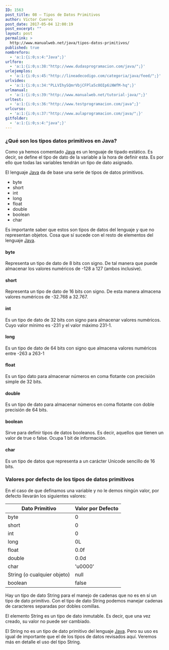 ```yaml
---
ID: 1563
post_title: 08 – Tipos de Datos Primitivos
author: Víctor Cuervo
post_date: 2017-05-04 12:00:19
post_excerpt: ""
layout: post
permalink: >
  http://www.manualweb.net/java/tipos-datos-primitivos/
published: true
nombreforo:
  - 'a:1:{i:0;s:4:"Java";}'
urlforo:
  - 'a:1:{i:0;s:38:"http://www.dudasprogramacion.com/java/";}'
urlejemplos:
  - 'a:1:{i:0;s:45:"http://lineadecodigo.com/categoria/java/feed/";}'
urlvideo:
  - 'a:1:{i:0;s:34:"PLLVIhySQmrVbjCFPla5c0OIp6iNWfM-hq";}'
urlmanual:
  - 'a:1:{i:0;s:39:"http://www.manualweb.net/tutorial-java/";}'
urltest:
  - 'a:1:{i:0;s:36:"http://www.testprogramacion.com/java";}'
urlcurso:
  - 'a:1:{i:0;s:37:"http://www.aulaprogramacion.com/java/";}'
gitfolder:
  - 'a:1:{i:0;s:4:"java";}'
---
```

### ¿Qué son los tipos datos primitivos en Java?

Como ya hemos comentado [Java][1] es un lenguaje de tipado estático. Es decir, se define el tipo de dato de la variable a la hora de definir esta. Es por ello que todas las variables tendrán un tipo de dato asignado.

El lenguaje [Java][1] da de base una serie de tipos de datos primitivos.

*   byte
*   short
*   int
*   long
*   float
*   double
*   boolean
*   char

Es importante saber que estos son tipos de datos del lenguaje y que no representan objetos. Cosa que sí sucede con el resto de elementos del lenguaje [Java][1].

#### byte

Representa un tipo de dato de 8 bits con signo. De tal manera que puede almacenar los valores numéricos de -128 a 127 (ambos inclusive).

#### short

Representa un tipo de dato de 16 bits con signo. De esta manera almacena valores numéricos de -32.768 a 32.767.

#### int

Es un tipo de dato de 32 bits con signo para almacenar valores numéricos. Cuyo valor mínimo es -231 y el valor máximo 231-1.

#### long

Es un tipo de dato de 64 bits con signo que almacena valores numéricos entre -263 a 263-1

#### float

Es un tipo dato para almacenar números en coma flotante con precisión simple de 32 bits.

#### double

Es un tipo de dato para almacenar números en coma flotante con doble precisión de 64 bits.

#### boolean

Sirve para definir tipos de datos booleanos. Es decir, aquellos que tienen un valor de true o false. Ocupa 1 bit de información.

#### char

Es un tipo de datos que representa a un carácter Unicode sencillo de 16 bits.

### Valores por defecto de los tipos de datos primitivos

En el caso de que definamos una variable y no le demos ningún valor, por defecto llevarán los siguientes valores:

| Dato Primitivo              | Valor por Defecto |
| --------------------------- | ----------------- |
| byte                        | 0                 |
| short                       | 0                 |
| int                         | 0                 |
| long                        | 0L                |
| float                       | 0\.0f             |
| double                      | 0\.0d             |
| char                        | 'u0000'           |
| String (o cualquier objeto) | null              |
| boolean                     | false             |

Hay un tipo de dato String para el manejo de cadenas que no es en sí un tipo de dato primitivo. Con el tipo de dato String podemos manejar cadenas de caracteres separadas por dobles comillas.

El elemento String es un tipo de dato inmutable. Es decir, que una vez creado, su valor no puede ser cambiado.

El String no es un tipo de dato primitivo del lenguaje [Java][1]. Pero su uso es igual de importante que el de los tipos de datos revisados aquí. Veremos más en detalle el uso del tipo String.

 [1]: http://www.manualweb.com/tutorial-java/